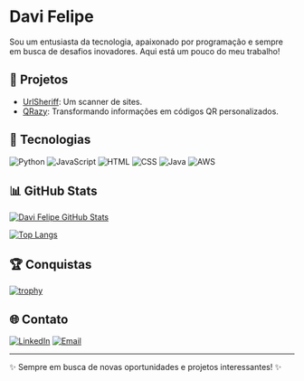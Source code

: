 # Davi Felipe
Sou um entusiasta da tecnologia, apaixonado por programação e sempre em busca de desafios inovadores.
Aqui está um pouco do meu trabalho!

## 🚀 Projetos

- [UrlSheriff](https://github.com/Imvelloster46/UrlSheriff): Um scanner de sites.
- [QRazy](https://github.com/Imvelloster46/QRazy): Transformando informações em códigos QR personalizados.

## 🔧 Tecnologias

![Python](https://img.shields.io/badge/-Python-333333?style=flat&logo=python)
![JavaScript](https://img.shields.io/badge/-JavaScript-333333?style=flat&logo=javascript)
![HTML](https://img.shields.io/badge/-HTML-333333?style=flat&logo=html5)
![CSS](https://img.shields.io/badge/-CSS-333333?style=flat&logo=css3)
![Java](https://img.shields.io/badge/-Java-333333?style=flat&logo=java)
![AWS](https://img.shields.io/badge/-AWS-333333?style=flat&logo=amazon-aws)

## 📊 GitHub Stats

[![Davi Felipe GitHub Stats](https://github-readme-stats.vercel.app/api?username=Devdvidfx&show_icons=true&theme=radical)](https://github.com/anuraghazra/github-readme-stats)

[![Top Langs](https://github-readme-stats.vercel.app/api/top-langs/?username=Devdvidfx&layout=compact&theme=radical)](https://github.com/anuraghazra/github-readme-stats)

## 🏆 Conquistas

[![trophy](https://github-profile-trophy.vercel.app/?username=Devdvidfx&theme=radical)](https://github.com/ryo-ma/github-profile-trophy)

## 🌐 Contato

[![LinkedIn](https://img.shields.io/badge/LinkedIn-Connect-blue)](https://www.linkedin.com/in/devdavifelipe)
[![Email](https://img.shields.io/badge/Email-Contact-red)](mailto:your-email@example.com)

---

✨ Sempre em busca de novas oportunidades e projetos interessantes! ✨
